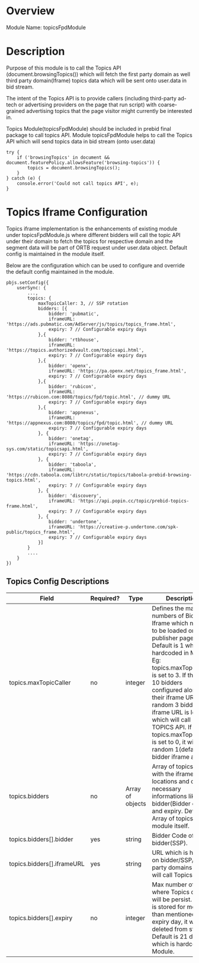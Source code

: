 # Overview

Module Name: topicsFpdModule

# Description
Purpose of this module is to call the Topics API (document.browsingTopics()) which will fetch the first party domain as well third party domain(Iframe) topics data which will be sent onto user.data in bid stream. 

The intent of the Topics API is to provide callers (including third-party ad-tech or advertising providers on the page that run script) with coarse-grained advertising topics that the page visitor might currently be interested in. 

Topics Module(topicsFpdModule) should be included in prebid final package to call topics API.
Module topicsFpdModule helps to call the Topics API which will send topics data in bid stream (onto user.data)

```
try {
    if ('browsingTopics' in document && document.featurePolicy.allowsFeature('browsing-topics')) {
        topics = document.browsingTopics();
    }
} catch (e) {
    console.error('Could not call topics API', e);
}
```

# Topics Iframe Configuration

Topics iframe implementation is the enhancements of existing module under topicsFpdModule.js where different bidders will call the topic API under their domain to fetch the topics for respective domain and the segment data will be part of ORTB request under user.data object. Default config is maintained in the module itself. 

Below are the configuration which can be used to configure and override the default config maintained in the module.

```
pbjs.setConfig({
    userSync: {
        ...,
        topics: { 
            maxTopicCaller: 3, // SSP rotation 
            bidders: [{
                bidder: 'pubmatic',
                iframeURL: 'https://ads.pubmatic.com/AdServer/js/topics/topics_frame.html',
                expiry: 7 // Configurable expiry days
            },{
                bidder: 'rtbhouse',
                iframeURL: 'https://topics.authorizedvault.com/topicsapi.html',
                expiry: 7 // Configurable expiry days
            },{
                bidder: 'openx',
                iframeURL: 'https://pa.openx.net/topics_frame.html',
                expiry: 7 // Configurable expiry days
            },{
                bidder: 'rubicon',
                iframeURL: 'https://rubicon.com:8080/topics/fpd/topic.html', // dummy URL
                expiry: 7 // Configurable expiry days
            },{
                bidder: 'appnexus',
                iframeURL: 'https://appnexus.com:8080/topics/fpd/topic.html', // dummy URL
                expiry: 7 // Configurable expiry days
            }, {
                bidder: 'onetag',
                iframeURL: 'https://onetag-sys.com/static/topicsapi.html',
                expiry: 7 // Configurable expiry days
            }, {
                bidder: 'taboola',
                iframeURL: 'https://cdn.taboola.com/libtrc/static/topics/taboola-prebid-browsing-topics.html',
                expiry: 7 // Configurable expiry days
            }, {
                bidder: 'discovery',
                iframeURL: 'https://api.popin.cc/topic/prebid-topics-frame.html',
                expiry: 7 // Configurable expiry days
            }, {
                bidder: 'undertone',
                iframeURL: 'https://creative-p.undertone.com/spk-public/topics_frame.html',
                expiry: 7 // Configurable expiry days
            }]
        }
        ....
    }
})
```

## Topics Config Descriptions

| Field | Required? | Type | Description |
|---|---|---|---|
| topics.maxTopicCaller | no | integer | Defines the maximum numbers of Bidders Iframe which needs to be loaded on the publisher page. Default is 1 which is hardcoded in Module. Eg: topics.maxTopicCaller is set to 3. If there are 10 bidders configured along with their iframe URLS, random 3 bidders iframe URL is loaded which will call TOPICS API. If topics.maxTopicCaller is set to 0, it will load random 1(default) bidder iframe atleast. |
| topics.bidders | no | Array of objects  | Array of topics callers with the iframe locations and other necessary informations like bidder(Bidder code) and expiry. Default Array of topics in the module itself.|
| topics.bidders[].bidder | yes | string  | Bidder Code of the bidder(SSP).  |
| topics.bidders[].iframeURL | yes | string  | URL which is hosted on bidder/SSP/third-party domains which will call Topics API.  |
| topics.bidders[].expiry | no | integer  | Max number of days where Topics data will be persist. If Data is stored for more than mentioned expiry day, it will be deleted from storage. Default is 21 days which is hardcoded in Module. |
